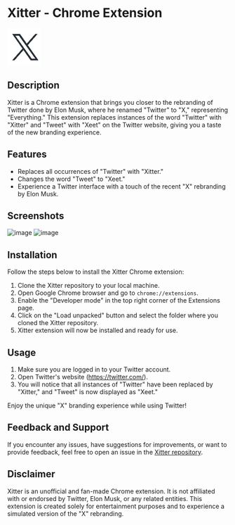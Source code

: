 # Xitter - Chrome Extension
![Xitter Logo](icon.png)

## Description

Xitter is a Chrome extension that brings you closer to the rebranding of Twitter done by Elon Musk, where he renamed "Twitter" to "X," representing "Everything." This extension replaces instances of the word "Twitter" with "Xitter" and "Tweet" with "Xeet" on the Twitter website, giving you a taste of the new branding experience.

## Features

- Replaces all occurrences of "Twitter" with "Xitter."
- Changes the word "Tweet" to "Xeet."
- Experience a Twitter interface with a touch of the recent "X" rebranding by Elon Musk.

## Screenshots
![image](https://github.com/vbarzana/xitter/assets/3055285/1327f97f-1435-4fad-afe9-7fb716642e70)
![image](https://github.com/vbarzana/xitter/assets/3055285/f1922b37-f157-4da2-831a-ff63773d6f5c)

## Installation

Follow the steps below to install the Xitter Chrome extension:

1. Clone the Xitter repository to your local machine.
2. Open Google Chrome browser and go to `chrome://extensions`.
3. Enable the "Developer mode" in the top right corner of the Extensions page.
4. Click on the "Load unpacked" button and select the folder where you cloned the Xitter repository.
5. Xitter extension will now be installed and ready for use.

## Usage

1. Make sure you are logged in to your Twitter account.
2. Open Twitter's website (https://twitter.com/).
3. You will notice that all instances of "Twitter" have been replaced by "Xitter," and "Tweet" is now displayed as "Xeet."

Enjoy the unique "X" branding experience while using Twitter!

## Feedback and Support

If you encounter any issues, have suggestions for improvements, or want to provide feedback, feel free to open an issue in the [Xitter repository](https://github.com/vbarzana/xitter/issues).

## Disclaimer

Xitter is an unofficial and fan-made Chrome extension. It is not affiliated with or endorsed by Twitter, Elon Musk, or any related entities. This extension is created solely for entertainment purposes and to experience a simulated version of the "X" rebranding.

